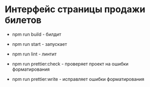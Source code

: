 # Интерфейс страницы продажи билетов

- npm run build - билдит
- npm run start - запускает
- npm run lint - линтит

- npm run prettier:check - проверяет проект на ошибки форматирования
- npm run prettier:write - исправляет ошибки форматирования
